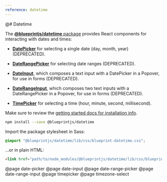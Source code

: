 ```yaml
---
reference: datetime
---
```


@# Datetime

The [**@blueprintjs/datetime** package](https://www.npmjs.com/package/@blueprintjs/datetime)
provides React components for interacting with dates and times:

-   [**DatePicker**](#datetime/datepicker) for selecting a single date (day, month, year) (DEPRECATED).

-   [**DateRangePicker**](#datetime/daterangepicker) for selecting date ranges (DEPRECATED).

-   [**DateInput**](#datetime/date-input), which composes a text input with a DatePicker in
    a Popover, for use in forms (DEPRECATED).

-   [**DateRangeInput**](#datetime/date-range-input), which composes two text inputs with a
    DateRangePicker in a Popover, for use in forms (DEPRECATED).

-   [**TimePicker**](#datetime/timepicker) for selecting a time (hour, minute, second, millisecond).

Make sure to review the [getting started docs for installation info](#blueprint/getting-started).

```sh
npm install --save @blueprintjs/datetime
```

Import the package stylesheet in Sass:

```scss
@import "@blueprintjs/datetime/lib/css/blueprint-datetime.css";
```

...or in plain HTML:

```html
<link href="path/to/node_modules/@blueprintjs/datetime/lib/css/blueprint-datetime.css" rel="stylesheet" />
```

@page date-picker
@page date-input
@page date-range-picker
@page date-range-input
@page timepicker
@page timezone-select
